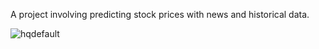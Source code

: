 A project involving predicting stock prices with news and historical data.

![hqdefault](https://github.com/CODERConfused/StockApp/assets/155583957/5a8577e8-eb8c-4fd9-ace5-14f239470ccb)

